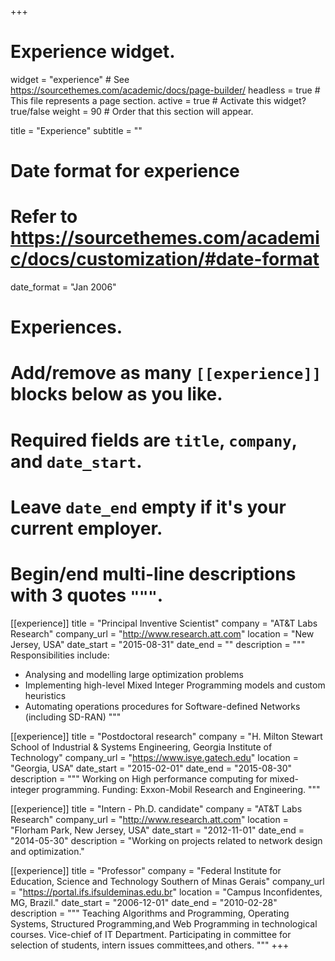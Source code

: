 +++
# Experience widget.
widget = "experience"  # See https://sourcethemes.com/academic/docs/page-builder/
headless = true  # This file represents a page section.
active = true  # Activate this widget? true/false
weight = 90  # Order that this section will appear.

title = "Experience"
subtitle = ""

# Date format for experience
#   Refer to https://sourcethemes.com/academic/docs/customization/#date-format
date_format = "Jan 2006"

# Experiences.
#   Add/remove as many `[[experience]]` blocks below as you like.
#   Required fields are `title`, `company`, and `date_start`.
#   Leave `date_end` empty if it's your current employer.
#   Begin/end multi-line descriptions with 3 quotes `"""`.
[[experience]]
  title = "Principal Inventive Scientist"
  company = "AT&T Labs Research"
  company_url = "http://www.research.att.com"
  location = "New Jersey, USA"
  date_start = "2015-08-31"
  date_end = ""
  description = """
  Responsibilities include:

  * Analysing and modelling large optimization problems
  * Implementing high-level Mixed Integer Programming models and custom heuristics
  * Automating operations procedures for Software-defined Networks (including SD-RAN)
  """

[[experience]]
  title = "Postdoctoral research"
  company = "H. Milton Stewart School of Industrial & Systems Engineering, Georgia Institute of Technology"
  company_url = "https://www.isye.gatech.edu"
  location = "Georgia, USA"
  date_start = "2015-02-01"
  date_end = "2015-08-30"
  description = """
  Working on High performance computing for mixed-integer programming.
  Funding: Exxon-Mobil Research and Engineering.
  """

[[experience]]
  title = "Intern - Ph.D. candidate"
  company = "AT&T Labs Research"
  company_url = "http://www.research.att.com"
  location = "Florham Park, New Jersey, USA"
  date_start = "2012-11-01"
  date_end = "2014-05-30"
  description = "Working on projects related to network design and optimization."


[[experience]]
  title = "Professor"
   company = "Federal Institute for Education, Science and Technology Southern of Minas Gerais"
  company_url = "https://portal.ifs.ifsuldeminas.edu.br"
  location = "Campus Inconfidentes, MG, Brazil."
  date_start = "2006-12-01"
  date_end = "2010-02-28"
  description = """
  Teaching Algorithms and Programming, Operating Systems, Structured
  Programming,and Web Programming in technological courses. Vice-chief of IT
  Department. Participating in committee for selection of students, intern issues
  committees,and others.
  """
+++
